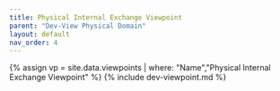 ```yaml
---
title: Physical Internal Exchange Viewpoint
parent: "Dev-View Physical Domain"
layout: default
nav_order: 4
---
```

{% assign vp = site.data.viewpoints | where: "Name","Physical Internal Exchange Viewpoint" %}
{% include dev-viewpoint.md %}